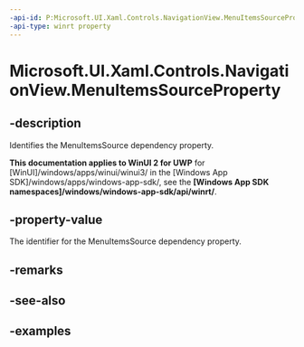 ```yaml
---
-api-id: P:Microsoft.UI.Xaml.Controls.NavigationView.MenuItemsSourceProperty
-api-type: winrt property
---
```

<!-- Property syntax.
public DependencyProperty MenuItemsSourceProperty { get; }
-->

# Microsoft.UI.Xaml.Controls.NavigationView.MenuItemsSourceProperty


## -description

Identifies the MenuItemsSource dependency property.


**This documentation applies to WinUI 2 for UWP** for [WinUI]/windows/apps/winui/winui3/ in the [Windows App SDK]/windows/apps/windows-app-sdk/, see the **[Windows App SDK namespaces]/windows/windows-app-sdk/api/winrt/**.

## -property-value

The identifier for the MenuItemsSource dependency property.


## -remarks


## -see-also


## -examples


